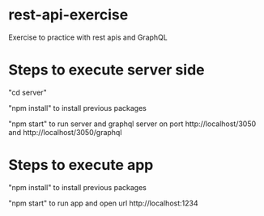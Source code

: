 # rest-api-exercise

Exercise to practice with rest apis and GraphQL

# Steps to execute server side

"cd server"

"npm install" to install previous packages

"npm start" to run server and graphql server on port http://localhost/3050 and http://localhost/3050/graphql

# Steps to execute app

"npm install" to install previous packages

"npm start" to run app and open url http://localhost:1234



